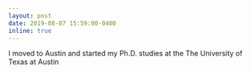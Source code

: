 ```yaml
---
layout: post
date: 2019-08-07 15:59:00-0400
inline: true
---
```


I moved to Austin and started my Ph.D. studies at the The University of Texas at Austin
